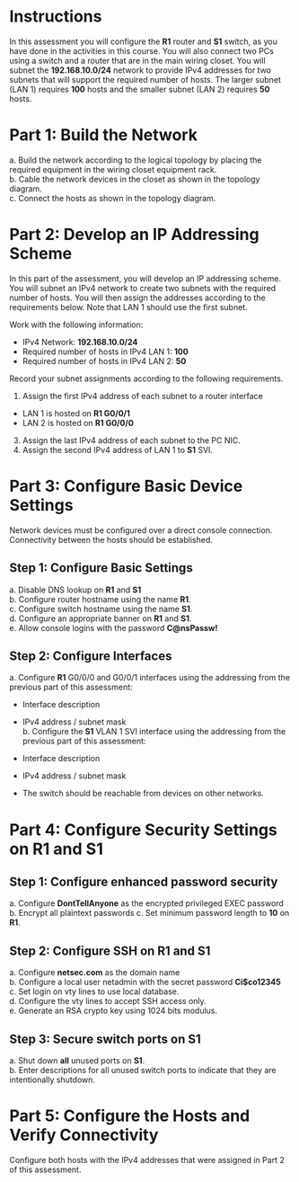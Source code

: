 # Instructions
In this assessment you will configure the **R1** router and **S1** switch, as you have done in the activities in this course. You will also connect two PCs using a switch and a router that are in the main wiring closet. You will subnet the **192.168.10.0/24** network to provide IPv4 addresses for two subnets that will support the required number of hosts. The larger subnet (LAN 1) requires **100** hosts and the smaller subnet (LAN 2) requires **50** hosts.

# Part 1: Build the Network
a. Build the network according to the logical topology by placing the required equipment in the wiring closet equipment rack.<br>
b. Cable the network devices in the closet as shown in the topology diagram.<br>
c. Connect the hosts as shown in the topology diagram.

# Part 2: Develop an IP Addressing Scheme
In this part of the assessment, you will develop an IP addressing scheme. You will subnet an IPv4 network to create two subnets with the required number of hosts. You will then assign the addresses according to the requirements below. Note that LAN 1 should use the first subnet.<br>

Work with the following information:<br>

- IPv4 Network: **192.168.10.0/24**
- Required number of hosts in IPv4 LAN 1: **100**
- Required number of hosts in IPv4 LAN 2: **50**<br>

Record your subnet assignments according to the following requirements.

1) Assign the first IPv4 address of each subnet to a router interface

- LAN 1 is hosted on **R1 G0/0/1**
- LAN 2 is hosted on **R1 G0/0/0**
3) Assign the last IPv4 address of each subnet to the PC NIC.
4) Assign the second IPv4 address of LAN 1 to **S1** SVI.

# Part 3: Configure Basic Device Settings
Network devices must be configured over a direct console connection. Connectivity between the hosts should be established.

## Step 1: Configure Basic Settings
a. Disable DNS lookup on **R1** and **S1**<br>
b. Configure router hostname using the name **R1**.<br>
c. Configure switch hostname using the name **S1**.<br>
d. Configure an appropriate banner on **R1** and **S1**.<br>
e. Allow console logins with the password **C@nsPassw!**

## Step 2: Configure Interfaces
a. Configure **R1** G0/0/0 and G0/0/1 interfaces using the addressing from the previous part of this assessment:

- Interface description
- IPv4 address / subnet mask<br>
b. Configure the **S1** VLAN 1 SVI interface using the addressing from the previous part of this assessment:

- Interface description
- IPv4 address / subnet mask
- The switch should be reachable from devices on other networks.

# Part 4: Configure Security Settings on R1 and S1
## Step 1: Configure enhanced password security
a. Configure **DontTellAnyone** as the encrypted privileged EXEC password
b. Encrypt all plaintext passwords
c. Set minimum password length to **10** on **R1**.

## Step 2: Configure SSH on R1 and S1
a. Configure **netsec.com** as the domain name<br>
b. Configure a local user netadmin with the secret password **Ci$co12345**<br>
c. Set login on vty lines to use local database.<br>
d. Configure the vty lines to accept SSH access only.<br>
e. Generate an RSA crypto key using 1024 bits modulus.

## Step 3: Secure switch ports on S1
a. Shut down **all** unused ports on **S1**.<br>
b. Enter descriptions for all unused switch ports to indicate that they are intentionally shutdown.

# Part 5: Configure the Hosts and Verify Connectivity
Configure both hosts with the IPv4 addresses that were assigned in Part 2 of this assessment.
